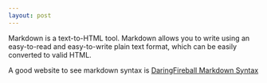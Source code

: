 ```yaml
---
layout: post
---
```


Markdown is a text-to-HTML tool. Markdown allows you to write using an easy-to-read and easy-to-write plain text format, which can be easily converted to valid HTML.

A good website to see markdown syntax is [DaringFireball Markdown Syntax](https://daringfireball.net/projects/markdown/syntax)

